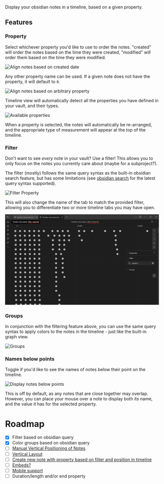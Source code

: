 Display your obsidian notes in a timeline, based on a given property.

## Features

### Property

Select whichever property you'd like to use to order the notes. "created" will order the notes based on the time they were created, "modified" will order them based on the time they were modified.

![Align notes based on created date](https://raw.githubusercontent.com/b-camphart/timeline-view/HEAD/docs/resources/created-date-example.PNG)

Any other property name can be used. If a given note does not have the property, it will default to `0`.

![Align notes based on arbitrary property](https://raw.githubusercontent.com/b-camphart/timeline-view/HEAD/docs/resources/arbitrary-property.PNG)

Timeline view will automatically detect all the properties you have defined in your vault, and their types.

![Available properties](https://raw.githubusercontent.com/b-camphart/timeline-view/HEAD/docs/resources/available-properties.PNG)

When a property is selected, the notes will automatically be re-arranged, and the appropriate type of measurement will appear at the top of the timeline.

### Filter

Don't want to see _every_ note in your vault? Use a filter! This allows you to only focus on the notes you currently care about (maybe for a subproject?).

The filter (mostly) follows the same query syntax as the built-in obsidian search feature, but has some limitations (see [obsidian search](https://github.com/b-camphart/obsidian-search) for the latest query syntax supported).

![Filter Property](https://raw.githubusercontent.com/b-camphart/timeline-view/HEAD/docs/resources/filter-property.PNG)

This will also change the name of the tab to match the provided filter, allowing you to differentiate two or more timeline tabs you may have open.

![Filtered tab names](https://raw.githubusercontent.com/b-camphart/timeline-view/HEAD/docs/resources/filtered-tab-name.PNG)

### Groups

In conjunction with the filtering feature above, you can use the same query syntax to apply colors to the notes in the timeline - just like the built-in graph view.

![Groups](https://raw.githubusercontent.com/b-camphart/timeline-view/HEAD/docs/resources/groups.PNG)

### Names below points

Toggle if you'd like to see the names of notes below their point on the timeline.

![Display notes below points](https://raw.githubusercontent.com/b-camphart/timeline-view/HEAD/docs/resources/display-notes-below-points.PNG)

This is off by default, as any notes that are close together may overlap. However, you can place your mouse over a note to display both its name, and the value it has for the selected property.

# Roadmap

- [x] Filter based on obsidian query
- [x] Color groups based on obsidian query
- [ ] [Manual Vertical Positioning of Notes](https://github.com/b-camphart/plot-point-timeline/issues/1)
- [ ] [Vertical Layout](https://github.com/b-camphart/plot-point-timeline/issues/2)
- [ ] [Create new note with property based on filter and position in timeline](https://github.com/b-camphart/plot-point-timeline/issues/4)
- [ ] [Embeds?](https://github.com/b-camphart/plot-point-timeline/issues/6)
- [ ] [Mobile support](https://github.com/b-camphart/plot-point-timeline/issues/7)
- [ ] Duration/length and/or end property
